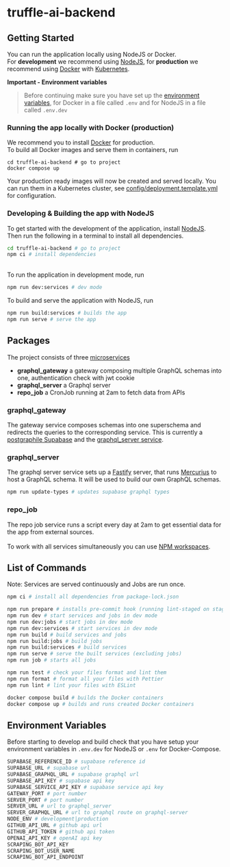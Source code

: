 # truffle-ai-backend

## Getting Started

You can run the application locally using NodeJS or Docker.<br />
For **development** we recommend using [NodeJS](https://nodejs.org/), for **production** we recommend using [Docker](https://www.docker.com/products/docker-desktop/) with [Kubernetes](https://kubernetes.io/).

**Important - Environment variables**

> Before continuing make sure you have set up the [environment variables](#environment-variables), for Docker in a file called `.env` and for NodeJS in a file called `.env.dev`

### Running the app locally with Docker (production)

We recommend you to install [Docker](https://www.docker.com/products/docker-desktop/) for production.<br />
To build all Docker images and serve them in containers, run

```
cd truffle-ai-backend # go to project
docker compose up
```

Your production ready images will now be created and served locally. You can run them in a Kubernetes cluster, see [config/deployment.template.yml](./config/deployment.template.yml) for configuration.

### Developing & Building the app with NodeJS

To get started with the development of the application, install [NodeJS](https://nodejs.org/).<br />
Then run the following in a terminal to install all dependencies.

```zsh
cd truffle-ai-backend # go to project
npm ci # install dependencies
```

<br />
To run the application in development mode, run

```zsh
npm run dev:services # dev mode
```

To build and serve the application with NodeJS, run

```zsh
npm run build:services # builds the app
npm run serve # serve the app
```

## Packages

The project consists of three [microservices](./packages)

- **graphql_gateway** a gateway composing multiple GraphQL schemas into one, authentication check with jwt cookie
- **graphql_server** a Graphql server
- **repo_job** a CronJob running at 2am to fetch data from APIs

### graphql_gateway

The gateway service composes schemas into one superschema and redirects the queries to the corresponding service. This is currently a [postgraphile Supabase](https://supabase.com/blog/graphql-now-available) and the [graphql_server service](./packages/graphql_server).

### graphql_server

The graphql server service sets up a [Fastify](https://www.fastify.io/) server, that runs [Mercurius](https://mercurius.dev/#/) to host a GraphQL schema. It will be used to build our own GraphQL schemas.

```zsh
npm run update-types # updates supabase graphql types
```

### repo_job

The repo job service runs a script every day at 2am to get essential data for the app from external sources.
<br /><br/>
To work with all services simultaneously you can use [NPM workspaces](https://docs.npmjs.com/cli/v9/using-npm/workspaces).

## List of Commands

Note: Services are served continuously and Jobs are run once.

```zsh
npm ci # install all dependencies from package-lock.json

npm run prepare # installs pre-commit hook (running lint-staged on staged files)
npm run dev # start services and jobs in dev mode
npm run dev:jobs # start jobs in dev mode
npm run dev:services # start services in dev mode
npm run build # build services and jobs
npm run build:jobs # build jobs
npm run build:services # build services
npm run serve # serve the built services (excluding jobs)
npm run job # starts all jobs

npm run test # check your files format and lint them
npm run format # format all your files with Pettier
npm run lint # lint your files with ESLint

docker compose build # builds the Docker containers
docker compose up # builds and runs created Docker containers
```

## Environment Variables

Before starting to develop and build check that you have setup your environment variables in `.env.dev` for NodeJS or `.env` for Docker-Compose.

```zsh
SUPABASE_REFERENCE_ID # supabase reference id
SUPABASE_URL # supabase url
SUPABASE_GRAPHQL_URL # supabase graphql url
SUPABASE_API_KEY # supabase api key
SUPABASE_SERVICE_API_KEY # supabase service api key
GATEWAY_PORT # port number
SERVER_PORT # port number
SERVER_URL # url to graphql_server
SERVER_GRAPHQL_URL # url to graphql route on graphql-server
NODE_ENV # development|production
GITHUB_API_URL # github api url
GITHUB_API_TOKEN # github api token
OPENAI_API_KEY # openAI api key
SCRAPING_BOT_API_KEY
SCRAPING_BOT_USER_NAME
SCRAPING_BOT_API_ENDPOINT
```
